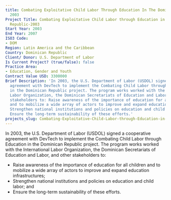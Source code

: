 ```yaml
---
title: Combating Exploitative Child Labor Through Education In The Dominican Republic
  2003
Project Title: Combating Exploitative Child Labor through Education in the Dominican
  Republic-2003
Start Year: 2003
End Year: 2007
ISO3 Code:
- DOM
Region: Latin America and the Caribbean
Country: Dominican Republic
Client/ Donor: U.S. Department of Labor
Is Current Project? (true/false): false
Practice Area:
- Education, Gender and Youth
Contract Value USD: 3300000
Brief Description: 'In 2003, the U.S. Department of Labor (USDOL) signed a cooperative
  agreement with DevTech to implement the Combating Child Labor through Education
  in the Dominican Republic project. The program works worked with the International
  Labor Organization, the Dominican Secretariats of Education and Labor, and other
  stakeholders to: Raise awareness of the importance of education for all children
  and to mobilize a wide array of actors to improve and expand education infrastructures;
  Strengthen national institutions and policies on education and child labor; and
  Ensure the long-term sustainability of these efforts.'
projects_slug: Combating-Exploitative-Child-Labor-through-Education-in-the-Dominican-Republic-2003
---
```


In 2003, the U.S. Department of Labor (USDOL) signed a cooperative agreement with DevTech to implement the Combating Child Labor through Education in the Dominican Republic project. The program works worked with the International Labor Organization, the Dominican Secretariats of Education and Labor, and other stakeholders to: 
* Raise awareness of the importance of education for all children and to mobilize a wide array of actors to improve and expand education infrastructures;
* Strengthen national institutions and policies on education and child labor; and 
* Ensure the long-term sustainability of these efforts.